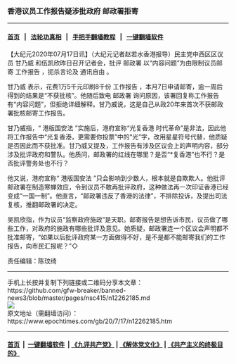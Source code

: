 ### 香港议员工作报告疑涉批政府 邮政署拒寄
------------------------

#### [首页](https://github.com/gfw-breaker/banned-news3/blob/master/README.md) &nbsp;&nbsp;|&nbsp;&nbsp; [法轮功真相](https://github.com/begood0513/basic/blob/master/README.md)  &nbsp;&nbsp;|&nbsp;&nbsp; [手把手翻墙教程](https://github.com/gfw-breaker/guides/wiki)  &nbsp;&nbsp;|&nbsp;&nbsp; [一键翻墙软件](https://github.com/gfw-breaker/nogfw/blob/master/README.md)  



<div><p>
 【大纪元2020年07月17日讯】（大纪元记者赵若水香港报导）民主党中西区区议员
 <ok href="https://www.epochtimes.com/gb/tag/%E7%94%98%E4%B9%83%E5%A8%81.html">
  甘乃威
 </ok>
 和伍凯欣昨日召开记者会，批评
 <ok href="https://www.epochtimes.com/gb/tag/%E9%82%AE%E6%94%BF%E7%BD%B2.html">
  邮政署
 </ok>
 以“内容问题”为由限制议员邮寄
 <ok href="https://www.epochtimes.com/gb/tag/%E5%B7%A5%E4%BD%9C%E6%8A%A5%E5%91%8A.html">
  工作报告
 </ok>
 ，扼杀言论及
 <ok href="https://www.epochtimes.com/gb/tag/%E9%80%9A%E8%AE%AF%E8%87%AA%E7%94%B1.html">
  通讯自由
 </ok>
 。
</p>
<p>
 <ok href="https://www.epochtimes.com/gb/tag/%E7%94%98%E4%B9%83%E5%A8%81.html">
  甘乃威
 </ok>
 表示，花费1万5千元印刷8千份
 <ok href="https://www.epochtimes.com/gb/tag/%E5%B7%A5%E4%BD%9C%E6%8A%A5%E5%91%8A.html">
  工作报告
 </ok>
 ，本月7日申请邮寄，逾一周后得到的结果是“不获批核”。他随后致电
 <ok href="https://www.epochtimes.com/gb/tag/%E9%82%AE%E6%94%BF%E7%BD%B2.html">
  邮政署
 </ok>
 询问原因，该署回复称工作报告有“内容问题”，但拒绝详细解释。甘乃威说，这是自己从政20年来首次不获邮政署批核邮寄工作报告。
</p>
<p>
 甘乃威指，“
 <ok href="https://www.epochtimes.com/gb/tag/%E6%B8%AF%E7%89%88%E5%9B%BD%E5%AE%89%E6%B3%95.html">
  港版国安法
 </ok>
 ”实施后，港府宣称“光复香港 时代革命”是非法，因此他将工作报告中“光复香港，更需要你投票”中的“光”字，改用星星符号代替，他质疑是否因此而不获批准。甘乃威又提及，工作报告有涉及区议会上的声明内容，部分涉及批评政府和警队。他质问，邮政署的红线在哪里？是否“*复香港”也不行？是否批评警务处也不行？
</p>
<p>
 他又说，港府宣称“
 <ok href="https://www.epochtimes.com/gb/tag/%E6%B8%AF%E7%89%88%E5%9B%BD%E5%AE%89%E6%B3%95.html">
  港版国安法
 </ok>
 ”只会影响到少数人，根本就是自欺欺人。他批评邮政署在制造寒蝉效应，令到议员不敢再批评政府，这种做法再一次印证香港已经变成“一国一制”。他直言，“邮政署违反了香港的法律”，不排除投诉，及提出司法复核，推翻邮政署的决定。
</p>
<p>
 吴凯欣指，作为议员“监察政府施政”是天职。邮寄报告是想告诉市民，议员做了哪些工作，对政府的施政有哪些批评及意见。她质疑，邮政署连一个区议会声明都不批准邮寄，“如果以后批评政府某一方面做得不好，是不是都不能邮寄我们的工作报告，向市民汇报呢？”◇
</p>
<p>
 责任编辑：陈玟绮
</p>
</div>
<hr/>
手机上长按并复制下列链接或二维码分享本文章：<br/>
https://github.com/gfw-breaker/banned-news3/blob/master/pages/nsc415/n12262185.md <br/>
<a href='https://github.com/gfw-breaker/banned-news3/blob/master/pages/nsc415/n12262185.md'><img src='https://github.com/gfw-breaker/banned-news3/blob/master/pages/nsc415/n12262185.md.png'/></a> <br/>
原文地址（需翻墙访问）：https://www.epochtimes.com/gb/20/7/17/n12262185.htm


------------------------
#### [首页](https://github.com/gfw-breaker/banned-news3/blob/master/README.md) &nbsp;|&nbsp; [一键翻墙软件](https://github.com/gfw-breaker/nogfw/blob/master/README.md) &nbsp;| [《九评共产党》](https://github.com/gfw-breaker/9ping.md/blob/master/README.md#九评之一评共产党是什么) | [《解体党文化》](https://github.com/gfw-breaker/jtdwh.md/blob/master/README.md) | [《共产主义的终极目的》](https://github.com/gfw-breaker/gczydzjmd.md/blob/master/README.md)


<img src='http://gfw-breaker.win/banned-news3/pages/nsc415/n12262185.md' width='0px' height='0px'/>